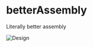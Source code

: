 # betterAssembly
Literally better assembly

![Design](https://raw.githubusercontent.com/l-God-l/betterAssembly/Site-Design-1-(James)/Design%201%20(James).jpg?token=ANZDT36IGNIRSWJ45QMLRQC6YMZ3I)

